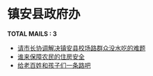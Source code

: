 # 镇安县政府办
__TOTAL MAILS : 3__
- [请市长协调解决镇安县校场路群众没水吃的难题](../../categories/mails/2339.md)
- [谁来保障农民的住房安全](../../categories/mails/2111.md)
- [给老百姓和孩子们一条路吧](../../categories/mails/1297.md)